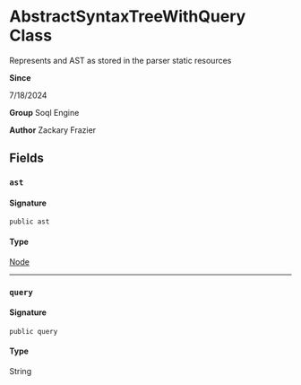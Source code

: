 # AbstractSyntaxTreeWithQuery Class

Represents and AST as stored in the parser static resources

**Since** 

7/18/2024

**Group** Soql Engine

**Author** Zackary Frazier

## Fields
### `ast`

#### Signature
```apex
public ast
```

#### Type
[Node](Node.md)

---

### `query`

#### Signature
```apex
public query
```

#### Type
String